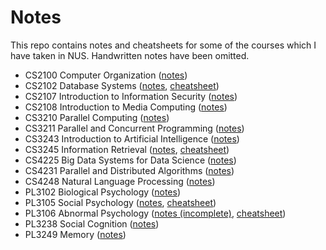 # Notes
This repo contains notes and cheatsheets for some of the courses which I have taken in NUS. Handwritten notes have been omitted.

* CS2100 Computer Organization ([notes](cs2100/cs2100.pdf))
* CS2102 Database Systems ([notes](cs2102/cs2102.pdf), [cheatsheet](cs2102/cs2102-cheatsheet.pdf))
* CS2107 Introduction to Information Security ([notes](cs2107/cs2107.pdf))
* CS2108 Introduction to Media Computing ([notes](cs2108/cs2108.pdf))
* CS3210 Parallel Computing ([notes](cs3210/cs3210.pdf))
* CS3211 Parallel and Concurrent Programming ([notes](cs3211/cs3211.pdf))
* CS3243 Introduction to Artificial Intelligence ([notes](cs3243/cs3243.pdf))
* CS3245 Information Retrieval ([notes](cs3245/cs3245.pdf), [cheatsheet](cs3245/cs3245-cheatsheet.pdf))
* CS4225 Big Data Systems for Data Science ([notes](cs4225/cs4225.pdf))
* CS4231 Parallel and Distributed Algorithms ([notes](cs4231/cs4231.pdf))
* CS4248 Natural Language Processing ([notes](cs4248/cs4248.pdf))
* PL3102 Biological Psychology ([notes](pl3102/))
* PL3105 Social Psychology ([notes](pl3105/pl3105.pdf), [cheatsheet](pl3105/pl3105-cheatsheet.pdf))
* PL3106 Abnormal Psychology ([notes (incomplete)](pl3106/pl3106.pdf), [cheatsheet](pl3106/pl3106-cheatsheet.pdf))
* PL3238 Social Cognition ([notes](pl3238/pl3238.pdf))
* PL3249 Memory ([notes](pl3249/pl3249.pdf))
